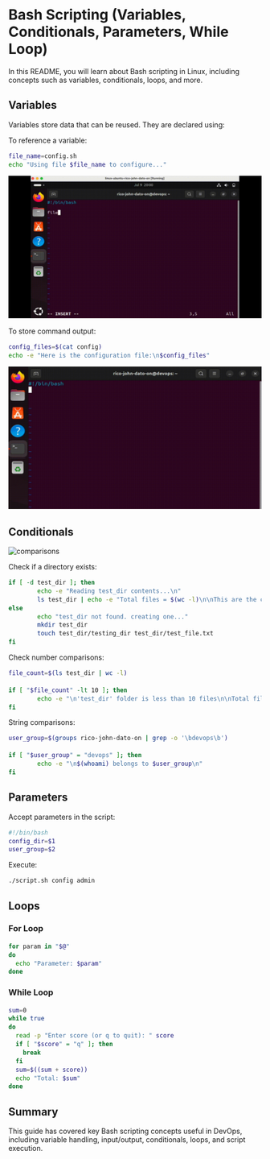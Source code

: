 # Bash Scripting (Variables, Conditionals, Parameters, While Loop)

In this README, you will learn about Bash scripting in Linux, including concepts such as variables, conditionals, loops, and more.

## Variables

Variables store data that can be reused. They are declared using:

To reference a variable:

```bash
file_name=config.sh
echo "Using file $file_name to configure..."
```

![variables](Images/variables.gif)

To store command output:

```bash
config_files=$(cat config)
echo -e "Here is the configuration file:\n$config_files"
```

![variables](Images/var.gif)

## Conditionals

![comparisons](Images/comparison.gif)

Check if a directory exists:

```bash
if [ -d test_dir ]; then
        echo -e "Reading test_dir contents...\n"
        ls test_dir | echo -e "Total files = $(wc -l)\n\nThis are the contents:\n$(ls test_dir)"
else
        echo "test_dir not found. creating one..."
        mkdir test_dir
        touch test_dir/testing_dir test_dir/test_file.txt
fi
```

Check number comparisons:

```bash
file_count=$(ls test_dir | wc -l)

if [ "$file_count" -lt 10 ]; then
        echo -e "\n'test_dir' folder is less than 10 files\n\nTotal files inside the test_dir = $file_count\n"
fi
```

String comparisons:

```bash
user_group=$(groups rico-john-dato-on | grep -o '\bdevops\b')

if [ "$user_group" = "devops" ]; then
        echo -e "\n$(whoami) belongs to $user_group\n"
fi
```

## Parameters

Accept parameters in the script:

```bash
#!/bin/bash
config_dir=$1
user_group=$2
```

Execute:

```bash
./script.sh config admin
```

## Loops

### For Loop

```bash
for param in "$@"
do
  echo "Parameter: $param"
done
```

### While Loop

```bash
sum=0
while true
do
  read -p "Enter score (or q to quit): " score
  if [ "$score" = "q" ]; then
    break
  fi
  sum=$((sum + score))
  echo "Total: $sum"
done
```

## Summary

This guide has covered key Bash scripting concepts useful in DevOps, including variable handling, input/output, conditionals, loops, and script execution.
